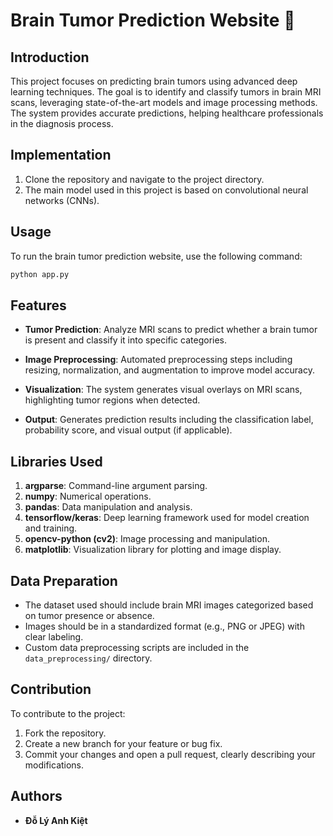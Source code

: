 
# Brain Tumor Prediction Website 🧠

## Introduction
This project focuses on predicting brain tumors using advanced deep learning techniques. The goal is to identify and classify tumors in brain MRI scans, leveraging state-of-the-art models and image processing methods. The system provides accurate predictions, helping healthcare professionals in the diagnosis process.

## Implementation
1. Clone the repository and navigate to the project directory.
3. The main model used in this project is based on convolutional neural networks (CNNs).

## Usage
To run the brain tumor prediction website, use the following command:

```bash
python app.py 
```

## Features
- **Tumor Prediction**: Analyze MRI scans to predict whether a brain tumor is present and classify it into specific categories.
  
- **Image Preprocessing**: Automated preprocessing steps including resizing, normalization, and augmentation to improve model accuracy.
  
- **Visualization**: The system generates visual overlays on MRI scans, highlighting tumor regions when detected.

- **Output**: Generates prediction results including the classification label, probability score, and visual output (if applicable).

## Libraries Used
1. **argparse**: Command-line argument parsing.
2. **numpy**: Numerical operations.
3. **pandas**: Data manipulation and analysis.
4. **tensorflow/keras**: Deep learning framework used for model creation and training.
5. **opencv-python (cv2)**: Image processing and manipulation.
6. **matplotlib**: Visualization library for plotting and image display.

## Data Preparation
- The dataset used should include brain MRI images categorized based on tumor presence or absence.
- Images should be in a standardized format (e.g., PNG or JPEG) with clear labeling.
- Custom data preprocessing scripts are included in the `data_preprocessing/` directory.

## Contribution
To contribute to the project:
1. Fork the repository.
2. Create a new branch for your feature or bug fix.
3. Commit your changes and open a pull request, clearly describing your modifications.

## Authors
- **Đỗ Lý Anh Kiệt**

